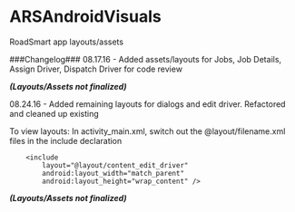 # ARSAndroidVisuals
RoadSmart app layouts/assets

###Changelog###
08.17.16 - Added assets/layouts for Jobs, Job Details, Assign Driver, Dispatch Driver for code review

**_(Layouts/Assets not finalized)_**

08.24.16 - Added remaining layouts for dialogs and edit driver. Refactored and cleaned up existing

To view layouts:
In activity_main.xml, switch out the @layout/filename.xml files in the include declaration
```
    <include
        layout="@layout/content_edit_driver"
        android:layout_width="match_parent"
        android:layout_height="wrap_content" />
```

**_(Layouts/Assets not finalized)_**